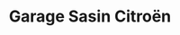 ---
title: "Garage Sasin Citroën"
url: /pontfaverger-moronvilliers/garage-sasin-citroen/
shop: réparation de voitures
---
